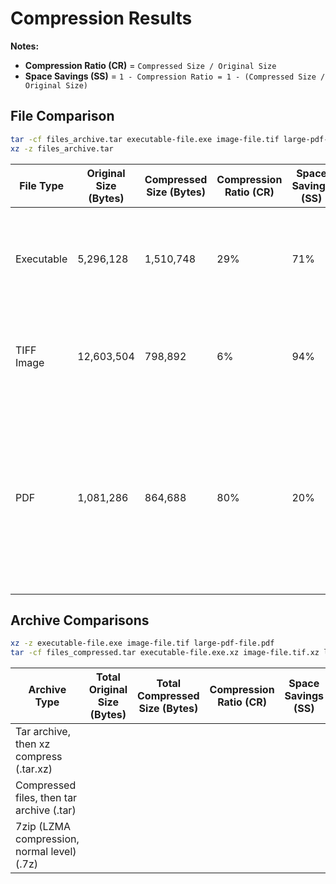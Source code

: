 
# Compression Results

**Notes:**

- **Compression Ratio (CR)** = `Compressed Size / Original Size`
- **Space Savings (SS)** = `1 - Compression Ratio = 1 - (Compressed Size / Original Size)`

## File Comparison

```bash
tar -cf files_archive.tar executable-file.exe image-file.tif large-pdf-file.pdf
xz -z files_archive.tar
```

| File Type  | Original Size (Bytes) | Compressed Size (Bytes) | Compression Ratio (CR) | Space Savings (SS) | Comments                                                                                                                                                                      |
| ---------- | --------------------- | ----------------------- | ---------------------- | ------------------ | ----------------------------------------------------------------------------------------------------------------------------------------------------------------------------- |
| Executable | 5,296,128             | 1,510,748               | 29%                    | 71%                | Executable files often contain repetitive binary data, making them reasonably compressible.                                                                                   |
| TIFF Image | 12,603,504            | 798,892                 | 6%                     | 94%                | TIFF uses compression therefore there is not much more that can be compressed.                                                                                                |
| PDF        | 1,081,286             | 864,688                 | 80%                    | 20%                | PDFs can vary in their compressibility depending on their contents. PDFs containing text tend to compress well, but this one contains images or other compressed data do not. |

## Archive Comparisons

```bash
xz -z executable-file.exe image-file.tif large-pdf-file.pdf
tar -cf files_compressed.tar executable-file.exe.xz image-file.tif.xz large-pdf-file.pdf.xz
```

| Archive Type                                | Total Original Size (Bytes) | Total Compressed Size (Bytes) | Compression Ratio (CR) | Space Savings (SS) | Comments |
|---------------------------------------------|-----------------------------|-------------------------------|------------------------|--------------------|----------|
| Tar archive, then xz compress (.tar.xz)     |                             |                               |                        |                    |          |
| Compressed files, then tar archive (.tar)   |                             |                               |                        |                    |          |
| 7zip (LZMA compression, normal level) (.7z) |                             |                               |                        |                    |          |
